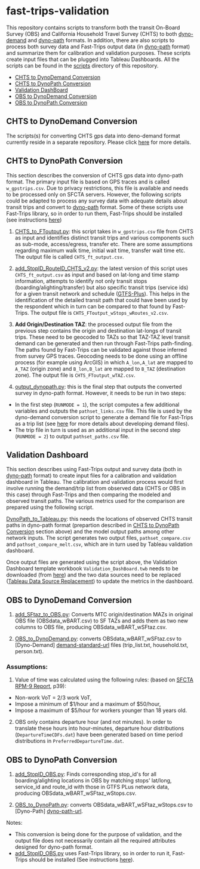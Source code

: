 # fast-trips-validation

This repository contains scripts to transform both the transit On-Board Survey (OBS) and California Household Travel Survey (CHTS) to both [dyno-demand][demand-standard-url] and [dyno-path][dyno-path-url] formats. In addition, there are also scripts to process both survey data and Fast-Trips output data (in [dyno-path][dyno-path-url] format) and summarize them for calibration and validation purposes. These scripts create input files that can be plugged into Tableau Dashboards. All the scripts can be found in the [scripts](scripts/) directory of this repository.

- [CHTS to DynoDemand Conversion](#chts-to-dynodemand-conversion)
- [CHTS to DynoPath Conversion](#chts-to-dynopath-conversion)
- [Validation DashBoard](#validation-dashboard)
- [OBS to DynoDemand Conversion](#obs-to-dynodemand-conversion)
- [OBS to DynoPath Conversion](#obs-to-dynopath-conversion)

## CHTS to DynoDemand Conversion
The scripts(s) for converting CHTS gps data into deno-demand format currently reside in a separate repository. Please click [here][ft-demand-url] for more details.

## CHTS to DynoPath Conversion
This section describes the conversion of CHTS gps data into dyno-path format. The primary input file is based on GPS traces and is called `w_gpstrips.csv`. Due to privacy restrictions, this file is available and needs to be processed only on SFCTA servers. However, the following scripts could be adapted to process any survey data with adequate details about transit trips and convert to [dyno-path][dyno-path-url] format. Some of these scripts use Fast-Trips library, so in order to run them, Fast-Trips should be installed (see instructions [here][ft-setup-url])

1. [CHTS_to_FToutput.py](scripts/CHTS_to_DynoPath/CHTS_to_FToutput.py): this script takes in `w_gpstrips.csv` file from CHTS as input and identifies distinct transit trips and various components such as sub-mode, access/egress, transfer etc. There are some assumptions regarding maximum walk time, initial wait time, transfer wait time etc. The output file is called `CHTS_ft_output.csv`.

2. [add_StopID_RouteID_CHTS_v2.py](scripts/CHTS_to_DynoPath/add_StopID_RouteID_CHTS_v2.py): the latest version of this script uses `CHTS_ft_output.csv` as input and based on lat-long and time stamp information, attempts to identify not only transit stops (boarding/alighting/transfer) but also specific transit trips (service ids) for a given transit network and schedule ([GTFS-Plus][gtfs-plus-url]). This helps in the identification of the detailed transit path that could have been used by the respondent which in turn can be compared to that found by Fast-Trips. The output file is `CHTS_FToutput_wStops_wRoutes_v2.csv`.

3. **Add Origin/Destination TAZ**: the processed output file from the previous step contains the origin and destination lat-longs of transit trips. These need to be geocoded to TAZs so that TAZ-TAZ level transit demand can be generated and then run through Fast-Trips path-finding. The paths found by Fast-Trips can be validated against those inferred from survey GPS traces. Geocoding needs to be done using an offline process (for example using ArcGIS) in which `A_lon,A_lat` are mapped to `A_TAZ` (origin zone) and `B_lon,B_lat` are mapped to `B_TAZ` (destination zone). The output file is `CHTS_FToutput_wTAZ.csv`.

4. [output_dynopath.py](scripts/CHTS_to_DynoPath/output_dynopath.py): this is the final step that outputs the converted survey in dyno-path format. However, it needs to be run in two steps: 
- In the first step (`RUNMODE = 1`), the script computes a few additional variables and outputs the `pathset_links.csv` file. This file is used by the dyno-demand conversion script to generate a demand file for Fast-Trips as a trip list (see [here][ft-demand-url] for more details about developing demand files).
- The trip file in turn is used as an additional input in the second step (`RUNMODE = 2`) to output `pathset_paths.csv` file.

## Validation Dashboard
This section describes using Fast-Trips output and survey data (both in [dyno-path][dyno-path-url] format) to create input files for a calibration and validation dashboard in Tableau. The calibration and validation process would first involve running the demand/trip list from observed data (CHTS or OBS in this case) through Fast-Trips and then comparing the modeled and observed transit paths. The various metrics used for the comparison are prepared using the following script.

[DynoPath_to_Tableau.py](scripts/CHTS_Validation/DynoPath_to_Tableau.py): this needs the locations of observed CHTS transit paths in dyno-path format (prepartion described in [CHTS to DynoPath Conversion](#chts-to-dynopath-conversion) section above) and the model output paths among other network inputs. The script generates two output files, `pathset_compare.csv` and `pathset_compare_melt.csv`, which are in turn used by Tableau validation dashboard. 

Once output files are generated using the script above, the Validation Dashboard template workbook `Validation_DashBoard.twb` needs to be downloaded (from [here](tableau/)) and the two data sources need to be replaced ([Tableau Data Source Replacement][tableau-replace-url]) to update the metrics in the dashboard.

## OBS to DynoDemand Conversion

1. [add_SFtaz_to_OBS.py](scripts/OBS_to_DynoDemand/MTCmaz_to_SFtaz/add_SFtaz_to_OBS.py): Converts MTC origin/destination MAZs in original OBS file (OBSdata_wBART.csv) to SF TAZs and adds them as two new columns to OBS file, producing OBSdata_wBART_wSFtaz.csv.

2. [OBS_to_DynoDemand.py](scripts/OBS_to_DynoDemand/OBS_to_DynoDemand.py): converts OBSdata_wBART_wSFtaz.csv to [Dyno-Demand] [demand-standard-url] files (trip_list.txt, household.txt, person.txt).

### Assumptions:

1. Value of time was calculated using the following rules: (based on [SFCTA RPM-9 Report](https://drive.google.com/file/d/0B0tvdqs1FsGZcTBhRms3aXJqZGs/view?pli=1), p39):

 * Non-work VoT = 2/3 work VoT,
 * Impose a minimum of $1/hour and a maximum of $50/hour,
 * Impose a maximum of $5/hour for workers younger than 18 years old.

2. OBS only contains departure hour (and not minutes). In order to translate these hours into hour-minutes, departure hour distributions (`DepartureTimeCDFs.dat`) have been generated based on time period distributions in `PreferredDepartureTime.dat`.

## OBS to DynoPath Conversion

1. [add_StopID_OBS.py](scripts/OBS_to_DynoPath/Add_StopID_OBS/add_StopID_OBS.py): Finds corresponding stop_id's for all boarding/alighting locations in OBS by matching stops' lat/long, service_id and route_id with those in GTFS PLus network data, producing OBSdata_wBART_wSFtaz_wStops.csv.

2. [OBS_to_DynoPath.py](scripts/OBS_to_DynoPath/OBS_to_DynoPath.py): converts OBSdata_wBART_wSFtaz_wStops.csv to [Dyno-Path] [dyno-path-url].

Notes: 
* This conversion is being done for the purpose of validation, and the output file does not necessarily contain all the required attributes designed for dyno-path format.
* [add_StopID_OBS.py](scripts/OBS_to_DynoPath/Add_StopID_OBS/add_StopID_OBS.py) uses Fast-Trips library, so in order to run it, Fast-Trips should be installed (See instructions [here][ft-setup-url]).

[demand-standard-url]: <https://github.com/osplanning-data-standards/dyno-demand>
[dyno-path-url]: <https://github.com/osplanning-data-standards/dyno-path>
[gtfs-plus-url]: <https://github.com/osplanning-data-standards/GTFS-PLUS>
[ft-setup-url]: <https://github.com/BayAreaMetro/fast-trips/tree/develop#setup>
[ft-demand-url]: <https://github.com/sfcta/fast-trips_demand_converter>
[tableau-replace-url]: <https://onlinehelp.tableau.com/current/pro/desktop/en-us/connect_basic_replace.html>
